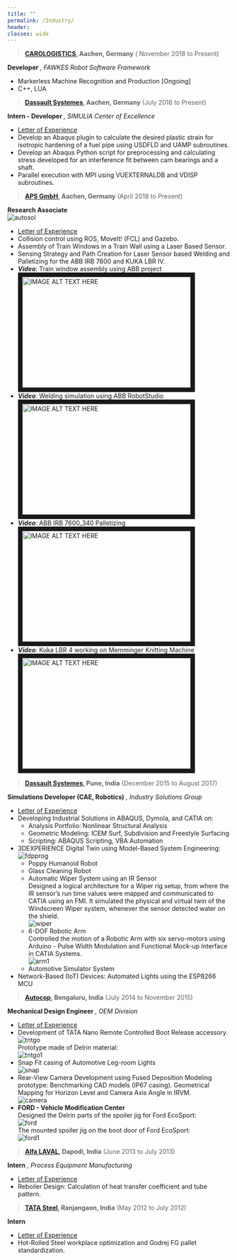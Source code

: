 ```yaml
---
title: ""
permalink: /Industry/
header:
classes: wide
---
```



>  **[CAROLOGISTICS](https://www.carologistics.org/), Aachen, Germany** ( November 2018 to Present)

**Developer** *, FAWKES Robot Software Framework*

-   Markerless Machine Recognition and Production [Ongoing]
-   C++, LUA

>   **[Dassault Systemes](https://www.3ds.com), Aachen, Germany** (July 2018 to Present)

**Intern - Developer** *, SIMULIA Center of Excellence*
-   [Letter of Experience](https://drive.google.com/open?id=1D2Gl2NobQJLpF23weUPUzirSpjC2tf_a)
-   Develop an Abaqus plugin to calculate the desired plastic strain for isotropic
    hardening of a fuel pipe using USDFLD and UAMP subroutines.
-   Develop an Abaqus Python script for preprocessing and calculating stress
    developed for an interference fit between cam bearings and a shaft.
-   Parallel execution with MPI using VUEXTERNALDB and VDISP subroutines.

>   **[APS GmbH](http://aps-aachen.de/), Aachen, Germany** (April 2018 to Present)

**Research Associate**<br/>![autosol](/assets/images/autosol.jpg)
-   [Letter of Experience](https://drive.google.com/open?id=10RMguPjF3kvh1pozsVJxuMrN2AM0KeUG)
-   Collision control using ROS, MoveIt! (FCL) and Gazebo.
-   Assembly of Train Windows in a Train Wall using a Laser Based Sensor.
-   Sensing Strategy and Path Creation for Laser Sensor based Welding and
    Palletizing for the ABB IRB 7600 and KUKA LBR IV.
-   ***Video***: Train window assembly using ABB project<br/>
<a href="http://www.youtube.com/watch?feature=player_embedded&v=Q2uncjoH79M
" target="_blank"><img src="http://img.youtube.com/vi/Q2uncjoH79M/0.jpg"
alt="IMAGE ALT TEXT HERE" width="380" height="250" border="10" /></a>
-   ***Video***: Welding simulation using ABB RobotStudio<br/>
<a href="http://www.youtube.com/watch?feature=player_embedded&v=dB7-9GY2Wpw
" target="_blank"><img src="http://img.youtube.com/vi/dB7-9GY2Wpw/0.jpg"
alt="IMAGE ALT TEXT HERE" width="380" height="250" border="10" /></a>
-   ***Video***: ABB IRB 7600_340 Palletizing<br/>
<a href="http://www.youtube.com/watch?feature=player_embedded&v=LrmBlPkQq_0
" target="_blank"><img src="http://img.youtube.com/vi/LrmBlPkQq_0/0.jpg"
alt="IMAGE ALT TEXT HERE" width="380" height="250" border="10" /></a>
-   ***Video***: Kuka LBR 4 working on Memminger Knitting Machine<br/>
<a href="http://www.youtube.com/watch?feature=player_embedded&v=TN4M2y484Yk
" target="_blank"><img src="http://img.youtube.com/vi/TN4M2y484Yk/0.jpg"
alt="IMAGE ALT TEXT HERE" width="380" height="250" border="10" /></a>

>   **[Dassault Systemes](https://www.3ds.com), Pune, India** (December 2015 to August 2017)

**Simulations Developer (CAE, Robotics)** *, Industry Solutions Group*
-   [Letter of Experience](https://drive.google.com/open?id=1SPSXu8Ru3KtKOxMrg_wQokTn9nOPEJWI)
-   Developing Industrial Solutions in ABAQUS, Dymola, and CATIA on:
    -   Analysis Portfolio: Nonlinear Structural Analysis
    -   Geometric Modeling: ICEM Surf, Subdivision and Freestyle Surfacing
    -   Scripting: ABAQUS Scripting, VBA Automation
-   3DEXPERIENCE Digital Twin using Model-Based System Engineering:<br/>![fdpprog](/assets/images/fdpprog.png)
    -   Poppy Humanoid Robot
    -   Glass Cleaning Robot
    -   Automatic Wiper System using an IR Sensor<br/>
    Designed a logical architecture for a Wiper rig setup, from where the IR sensor’s run time values were mapped and communicated to CATIA using an FMI. It simulated the physical and virtual twin of the Windscreen Wiper system, whenever the sensor detected water on the shield.<br/>![wiper](/assets/images/wiper.png)
    -   6-DOF Robotic Arm<br/>
    Controlled the motion of a Robotic Arm with six servo-motors using Arduino - Pulse Width Modulation and Functional Mock-up Interface in CATIA Systems.<br/>![arm1](/assets/images/arm1.png)
    -   Automotive Simulator System
-   Network-Based (IoT) Devices: Automated Lights using the ESP8266 MCU

>   **[Autocop](https://www.autocoptrackpro.com/), Bengaluru, India** (July 2014 to November 2015)

**Mechanical Design Engineer** *, OEM Division*
-   [Letter of Experience](https://drive.google.com/open?id=1cWx5JyjEfRrlHDB_symMg0qE7p0YgF0C)
-   Development of TATA Nano Remote Controlled Boot Release accessory.<br/>
![tntgo](/assets/images/tntgo.png)<br/>
Prototype made of Delrin material:<br/>
![tntgo1](/assets/images/tntgo1.png)
-   Snap Fit casing of Automotive Leg-room Lights<br/>
![snap](/assets/images/snap.png)
-   Rear-View Camera Development using Fused Deposition Modeling prototype: Benchmarking CAD models (IP67 casing).
    Geometrical Mapping for Horizon Level and Camera Axis Angle in IRVM.<br/>
![camera](/assets/images/camera.png)
-   **FORD - Vehicle Modification Center**<br/>
Designed the Delrin parts of the spoiler jig for Ford EcoSport:<br/>
![ford](/assets/images/ford.png)<br/>
The mounted spoiler jig on the boot door of Ford EcoSport:<br/>
![ford1](/assets/images/ford1.png)


>   **[Alfa LAVAL](https://www.alfalaval.com/), Dapodi, India** (June 2013 to July 2013)

**Intern** *, Process Equipment Manufacturing*
-   [Letter of Experience](https://drive.google.com/open?id=1qm3yQBPPr_PIEp54FuRiebzydz1ZSDKj)
-   Reboiler Design: Calculation of heat transfer coefficient and tube pattern.

>   **[TATA Steel](http://www.tspdl.com/), Ranjangaon, India** (May 2012 to July 2012)

**Intern**
-   [Letter of Experience](https://drive.google.com/open?id=1BnhtsokxRn98yv2hX1f-TXpMvjg1XTQd)
-   Hot-Rolled Steel workplace optimization and Godrej FG pallet standardization.


